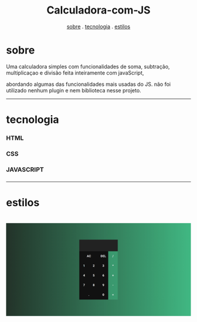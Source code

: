 <h1 align="center">Calculadora-com-JS</h1>

<p align="center">
<a href="#sobre">sobre</a> .
<a href="#tecnologia">tecnologia</a> .
<a href="#estilos">estilos</a>
</p>

# sobre

<p>Uma calculadora simples com funcionalidades de soma, subtração, multiplicaçao e divisão feita inteiramente com javaScript,</p>
<p> abordando algumas das funcionalidades mais usadas do JS. não foi utilizado nenhum plugin e nem biblioteca nesse projeto.</p>

---

# tecnologia

<h3>HTML<h3>
<h3>CSS<h3>
<h3>JAVASCRIPT<h3>

---

# estilos

<h1 align="center">
    <img src="./calculadora.jpg" alt="readme" title="readme">
</h1>
